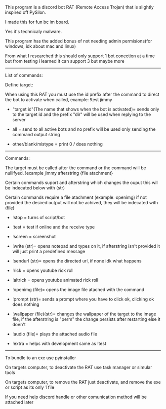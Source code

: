This program is a discord bot RAT (Remote Access Trojan) that is slightly inspired off PySilon.   

I made this for fun bc im board.

Yes it's technicaly malware.

This program has the added bonus of not needing admin permisions(for windows, idk about mac and linux)

From what I researched this should only support 1 bot conection at a time but from testing i learned it can support 3 but maybe more
___
List of commands:

  Define target:
  
  When using this RAT you must use the id prefix after the command to direct the bot to activate when called, example: !test jimmy
  
  * "target id"(The name that shows when the bot is activated)= sends only to the target id and the prefix "dir" will be used when replying to the server
    
  * all = send to all active bots and no prefix will be used only sending the command output string
  
  * other/blank/mistype = print 0 / does nothing 
___
  Commands:
  
   The target must be called after the command or the command will be nullifyed. !example jimmy afterstring {file atachment}
    
   Certain commands suport and afterstring which changes the ouput this will be indecated below with (str)
    
   Certain commands require a file atachment (example: openimg) if not provided the desired output will not be achived, they will be indecated with (file)
   
   * !stop = turns of script/bot 
   
   * !test = test if online and the receive type
   
   * !screen = screenshot 
   
   * !write (str)= opens notepad and types on it, if afterstring isn't provided it will just print a predefined message 
   
   * !sendurl (str)= opens the directed url, if none idk what happens
   
   * !rick = opens youtube rick roll
   
   * !altrick = opens youtube animated rick roll
   
   * !openimg (file)= opens the image file atached with the command
   
   * !prompt (str)= sends a prompt where you have to click ok, clicking ok does nothing
   
   * !wallpaper (file)(str)= changes the wallpaper of the target to the image file, if the afterstring is "perm" the change persists after restarting else it doen't
   
   * !audio (file)= plays the attached audio file
   
   * !extra = helps with development same as !test
___
To bundle to an exe use pyinstaller

On targets computer, to deactivate the RAT use task manager or simular tools

On targets computer, to remove the RAT just deactivate, and remove the exe or script as its only 1 file

If you need help discord handle or other comunication method will be attached later

